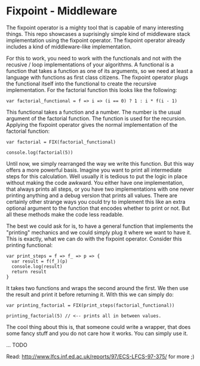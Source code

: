 # Fixpoint - Middleware

The fixpoint operator is a mighty tool that is capable of many interesting things.
This repo showcases a suprisingly simple kind of middleware stack implementation
using the fixpoint operator. The fixpoint operator already includes a kind of
middleware-like implementation.

For this to work, you need to work with the functionals and not with the recusive /
loop implementations of your algorithms. A functional is a function that takes a
function as one of its arguments, so we need at least a language with functions
as first class citizens. The fixpoint operator plugs the functional itself into
the functional to create the recursive implementation. For the factorial function this
looks like the following:

```
var factorial_functional = f => i => (i == 0) ? 1 : i * f(i - 1)
```

This functional takes a function and a number. The number is the usual argument of the
factorial function. The function is used for the recursion. Applying the fixpoint operator
gives the normal implementation of the factorial function:

```
var factorial = FIX(factorial_functional)

console.log(factorial(5))
```

Until now, we simply rearranged the way we write this function. But this way offers a
more powerful basis. Imagine you want to print all intermediate steps for this calculation.
Well usually it is tedious to put the logic in place without making the code awkward. You either
have one implementation, that always prints all steps, or you have two implementations with one
never printing anything and a debug version that prints all values. There are certainly other
strange ways you could try to implement this like an extra optional argument to the function that
encodes whether to print or not. But all these methods make the code less readable.

The best we could ask for is, to have a general function that implements the "printing" mechanics
and we could simply plug it where we want to have it. This is exactly, what we can do with
the fixpoint operator. Consider this printing functional:

```
var print_steps = f => f_ => p => {
  var result = f(f_)(p)
  console.log(result)
  return result
}
```

It takes two functions and wraps the second around the first. We then use the result and print it
before returning it. With this we can simply do:

```
var printing_factorial = FIX(print_steps(factorial_functional))

printing_factorial(5) // <-- prints all in between values.
```

The cool thing about this is, that someone could write a wrapper, that does some fancy stuff and you
do not care how it works. You can simply use it. 


... TODO

Read: http://www.lfcs.inf.ed.ac.uk/reports/97/ECS-LFCS-97-375/ for more ;)